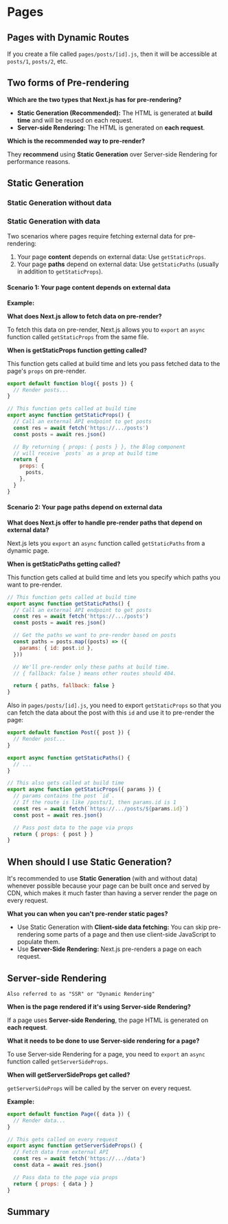 # Pages

## Pages with Dynamic Routes

If you create a file called `pages/posts/[id].js`, then it will be accessible at `posts/1`, `posts/2`, etc.

## Two forms of Pre-rendering

**Which are the two types that Next.js has for pre-rendering?**

- **Static Generation (Recommended):** The HTML is generated at **build time** and will be reused on each request.
- **Server-side Rendering:** The HTML is generated on **each request**.

**Which is the recommended way to pre-render?**

They **recommend** using **Static Generation** over Server-side Rendering for performance reasons.

## Static Generation

### Static Generation without data

### Static Generation with data

Two scenarios where pages require fetching external data for pre-rendering:

1. Your page **content** depends on external data: Use `getStaticProps`.
2. Your page **paths** depend on external data: Use `getStaticPaths` (usually in addition to `getStaticProps`).

#### Scenario 1: Your page content depends on external data

**Example:**

**What does Next.js allow to fetch data on pre-render?**

To fetch this data on pre-render, Next.js allows you to `export` an `async` function called `getStaticProps` from the same file.

**When is getStaticProps function getting called?**

This function gets called at build time and lets you pass fetched data to the page's `props` on pre-render.

```js
export default function blog({ posts }) {
  // Render posts...
}

// This function gets called at build time
export async function getStaticProps() {
  // Call an external API endpoint to get posts
  const res = await fetch('https://.../posts')
  const posts = await res.json()

  // By returning { props: { posts } }, the Blog component
  // will receive `posts` as a prop at build time
  return {
    props: {
      posts,
    },
  }
}
```

#### Scenario 2: Your page paths depend on external data

**What does Next.js offer to handle pre-render paths that depend on external data?**

Next.js lets you `export` an `async` function called `getStaticPaths` from a dynamic page.

**When is getStaticPaths getting called?**

This function gets called at build time and lets you specify which paths you want to pre-render.

```js
// This function gets called at build time
export async function getStaticPaths() {
  // Call an external API endpoint to get posts
  const res = await fetch('https://.../posts')
  const posts = await res.json()

  // Get the paths we want to pre-render based on posts
  const paths = posts.map((posts) => ({
    params: { id: post.id },
  }))

  // We'll pre-render only these paths at build time.
  // { fallback: false } means other routes should 404.

  return { paths, fallback: false }
}
```

Also in `pages/posts/[id].js`, you need to export `getStaticProps` so that you can fetch the data about the post with this `id` and use it to pre-render the page:

```js
export default function Post({ post }) {
  // Render post...
}

export async function getStaticPaths() {
  // ...
}

// This also gets called at build time
export async function getStaticProps({ params }) {
  // params contains the post `id`.
  // If the route is like /posts/1, then params.id is 1
  const res = await fetch(`https://.../posts/${params.id}`)
  const post = await res.json()

  // Pass post data to the page via props
  return { props: { post } }
}
```

## When should I use Static Generation?

It's recommended to use **Static Generation** (with and without data) whenever possible because your page can be built once and served by CDN, which makes it much faster than having a server render the page on every request.

**What you can when you can't pre-render static pages?**

- Use Static Generation with **Client-side data fetching:** You can skip pre-rendering some parts of a page and then use client-side JavaScript to populate them.
- Use **Server-Side Rendering:** Next.js pre-renders a page on each request.

## Server-side Rendering

`
Also referred to as "SSR" or "Dynamic Rendering"
`

**When is the page rendered if it's using Server-side Rendering?**

If a page uses **Server-side Rendering**, the page HTML is generated on **each request**.

**What it needs to be done to use Server-side rendering for a page?**

To use Server-side Rendering for a page, you need to `export` an `async` function called `getServerSideProps`.

**When will getServerSideProps get called?**

`getServerSideProps` will be called by the server on every request.

**Example:**

```js
export default function Page({ data }) {
  // Render data...
}

// This gets called on every request
export async function getServerSideProps() {
  // Fetch data from external API
  const res = await fetch('https://.../data')
  const data = await res.json()

  // Pass data to the page via props
  return { props: { data } }
}
```

## Summary